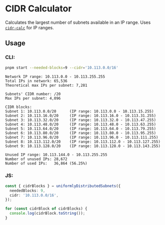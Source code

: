 # CIDR Calculator

Calculates the largest number of subnets available in an IP range. Uses [`cidr-calc`](https://github.com/arineng/cidr-calc) for IP ranges.

## Usage

### CLI:

```sh
pnpm start --needed-blocks=9 --cidr='10.113.0.0/16'
```

```
Network IP range: 10.113.0.0 - 10.113.255.255
Total IPs in network: 65,536
Theoretical max IPs per subnet: 7,281

Subnets' CIDR number: /20
Max IPs per subnet: 4,096

CIDR blocks:
Subnet 1: 10.113.0.0/20      (IP range: 10.113.0.0 - 10.113.15.255)
Subnet 2: 10.113.16.0/20     (IP range: 10.113.16.0 - 10.113.31.255)
Subnet 3: 10.113.32.0/20     (IP range: 10.113.32.0 - 10.113.47.255)
Subnet 4: 10.113.48.0/20     (IP range: 10.113.48.0 - 10.113.63.255)
Subnet 5: 10.113.64.0/20     (IP range: 10.113.64.0 - 10.113.79.255)
Subnet 6: 10.113.80.0/20     (IP range: 10.113.80.0 - 10.113.95.255)
Subnet 7: 10.113.96.0/20     (IP range: 10.113.96.0 - 10.113.111.255)
Subnet 8: 10.113.112.0/20    (IP range: 10.113.112.0 - 10.113.127.255)
Subnet 9: 10.113.128.0/20    (IP range: 10.113.128.0 - 10.113.143.255)

Unused IP range: 10.113.144.0 - 10.113.255.255
Number of unused IPs: 28,672
Number of used IPs:   36,864 (56.25%)
```

### JS:

```ts
const { cidrBlocks } = uniformlyDistributedSubnets({
  neededBlocks: 9,
  cidr: '10.113.0.0/16',
});

for (const cidrBlock of cidrBlocks) {
  console.log(cidrBlock.toString());
}
```
